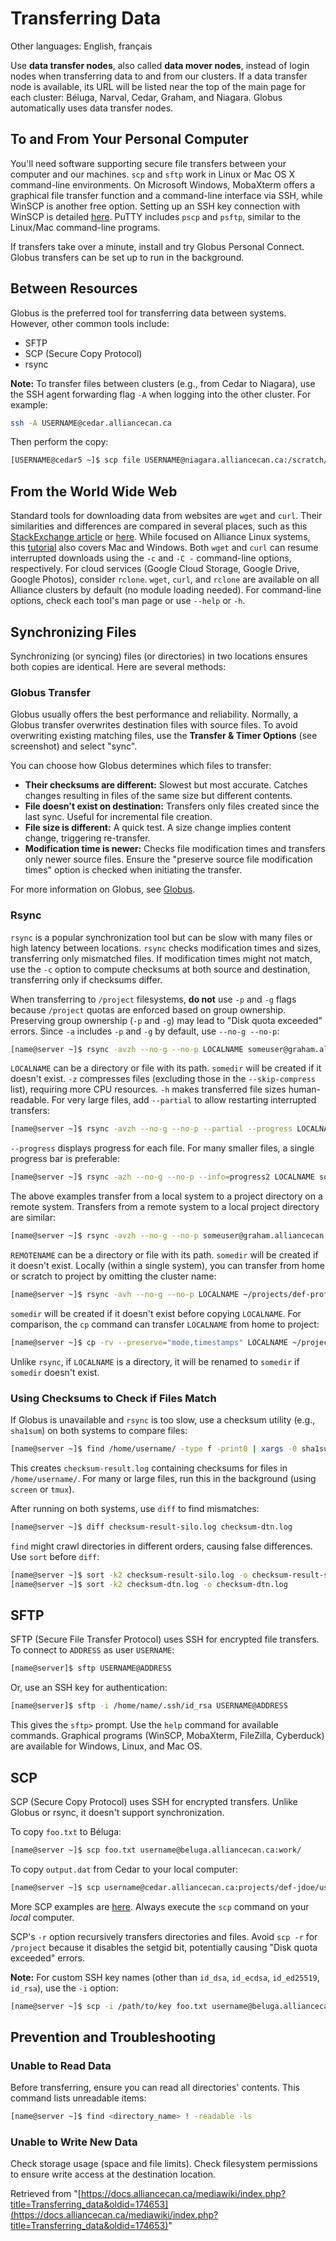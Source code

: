 # Transferring Data

Other languages: English, français

Use **data transfer nodes**, also called **data mover nodes**, instead of login nodes when transferring data to and from our clusters.  If a data transfer node is available, its URL will be listed near the top of the main page for each cluster: Béluga, Narval, Cedar, Graham, and Niagara. Globus automatically uses data transfer nodes.

## To and From Your Personal Computer

You'll need software supporting secure file transfers between your computer and our machines.  `scp` and `sftp` work in Linux or Mac OS X command-line environments. On Microsoft Windows, MobaXterm offers a graphical file transfer function and a command-line interface via SSH, while WinSCP is another free option.  Setting up an SSH key connection with WinSCP is detailed [here](link). PuTTY includes `pscp` and `psftp`, similar to the Linux/Mac command-line programs.

If transfers take over a minute, install and try Globus Personal Connect. Globus transfers can be set up to run in the background.


## Between Resources

Globus is the preferred tool for transferring data between systems.  However, other common tools include:

*   SFTP
*   SCP (Secure Copy Protocol)
*   rsync

**Note:** To transfer files between clusters (e.g., from Cedar to Niagara), use the SSH agent forwarding flag `-A` when logging into the other cluster. For example:

```bash
ssh -A USERNAME@cedar.alliancecan.ca
```

Then perform the copy:

```bash
[USERNAME@cedar5 ~]$ scp file USERNAME@niagara.alliancecan.ca:/scratch/g/group/USERNAME/
```

## From the World Wide Web

Standard tools for downloading data from websites are `wget` and `curl`.  Their similarities and differences are compared in several places, such as this [StackExchange article](article) or [here](here). While focused on Alliance Linux systems, this [tutorial](tutorial) also covers Mac and Windows. Both `wget` and `curl` can resume interrupted downloads using the `-c` and `-C -` command-line options, respectively. For cloud services (Google Cloud Storage, Google Drive, Google Photos), consider `rclone`.  `wget`, `curl`, and `rclone` are available on all Alliance clusters by default (no module loading needed). For command-line options, check each tool's man page or use `--help` or `-h`.


## Synchronizing Files

Synchronizing (or syncing) files (or directories) in two locations ensures both copies are identical. Here are several methods:


### Globus Transfer

Globus usually offers the best performance and reliability.  Normally, a Globus transfer overwrites destination files with source files. To avoid overwriting existing matching files, use the **Transfer & Timer Options** (see screenshot) and select "sync".

You can choose how Globus determines which files to transfer:

*   **Their checksums are different:** Slowest but most accurate. Catches changes resulting in files of the same size but different contents.
*   **File doesn't exist on destination:** Transfers only files created since the last sync. Useful for incremental file creation.
*   **File size is different:** A quick test.  A size change implies content change, triggering re-transfer.
*   **Modification time is newer:** Checks file modification times and transfers only newer source files.  Ensure the "preserve source file modification times" option is checked when initiating the transfer.

For more information on Globus, see [Globus](Globus).


### Rsync

`rsync` is a popular synchronization tool but can be slow with many files or high latency between locations.  `rsync` checks modification times and sizes, transferring only mismatched files. If modification times might not match, use the `-c` option to compute checksums at both source and destination, transferring only if checksums differ.

When transferring to `/project` filesystems, **do not** use `-p` and `-g` flags because `/project` quotas are enforced based on group ownership. Preserving group ownership (`-p` and `-g`) may lead to "Disk quota exceeded" errors. Since `-a` includes `-p` and `-g` by default, use `--no-g --no-p`:

```bash
[name@server ~]$ rsync -avzh --no-g --no-p LOCALNAME someuser@graham.alliancecan.ca:projects/def-professor/someuser/somedir/
```

`LOCALNAME` can be a directory or file with its path. `somedir` will be created if it doesn't exist.  `-z` compresses files (excluding those in the `--skip-compress` list), requiring more CPU resources. `-h` makes transferred file sizes human-readable. For very large files, add `--partial` to allow restarting interrupted transfers:

```bash
[name@server ~]$ rsync -avzh --no-g --no-p --partial --progress LOCALNAME someuser@graham.alliancecan.ca:projects/def-professor/someuser/somedir/
```

`--progress` displays progress for each file. For many smaller files, a single progress bar is preferable:

```bash
[name@server ~]$ rsync -azh --no-g --no-p --info=progress2 LOCALNAME someuser@graham.alliancecan.ca:projects/def-professor/someuser/somedir/
```

The above examples transfer from a local system to a project directory on a remote system.  Transfers from a remote system to a local project directory are similar:

```bash
[name@server ~]$ rsync -avzh --no-g --no-p someuser@graham.alliancecan.ca:REMOTENAME ~/projects/def-professor/someuser/somedir/
```

`REMOTENAME` can be a directory or file with its path. `somedir` will be created if it doesn't exist.  Locally (within a single system), you can transfer from home or scratch to project by omitting the cluster name:

```bash
[name@server ~]$ rsync -avh --no-g --no-p LOCALNAME ~/projects/def-professor/someuser/somedir/
```

`somedir` will be created if it doesn't exist before copying `LOCALNAME`. For comparison, the `cp` command can transfer `LOCALNAME` from home to project:

```bash
[name@server ~]$ cp -rv --preserve="mode,timestamps" LOCALNAME ~/projects/def-professor/someuser/somedir/
```

Unlike `rsync`, if `LOCALNAME` is a directory, it will be renamed to `somedir` if `somedir` doesn't exist.


### Using Checksums to Check if Files Match

If Globus is unavailable and `rsync` is too slow, use a checksum utility (e.g., `sha1sum`) on both systems to compare files:

```bash
[name@server ~]$ find /home/username/ -type f -print0 | xargs -0 sha1sum | tee checksum-result.log
```

This creates `checksum-result.log` containing checksums for files in `/home/username/`.  For many or large files, run this in the background (using `screen` or `tmux`).

After running on both systems, use `diff` to find mismatches:

```bash
[name@server ~]$ diff checksum-result-silo.log checksum-dtn.log
```

`find` might crawl directories in different orders, causing false differences.  Use `sort` before `diff`:

```bash
[name@server ~]$ sort -k2 checksum-result-silo.log -o checksum-result-silo.log
[name@server ~]$ sort -k2 checksum-dtn.log -o checksum-dtn.log
```


## SFTP

SFTP (Secure File Transfer Protocol) uses SSH for encrypted file transfers. To connect to `ADDRESS` as user `USERNAME`:

```bash
[name@server]$ sftp USERNAME@ADDRESS
```

Or, use an SSH key for authentication:

```bash
[name@server]$ sftp -i /home/name/.ssh/id_rsa USERNAME@ADDRESS
```

This gives the `sftp>` prompt. Use the `help` command for available commands.  Graphical programs (WinSCP, MobaXterm, FileZilla, Cyberduck) are available for Windows, Linux, and Mac OS.


## SCP

SCP (Secure Copy Protocol) uses SSH for encrypted transfers. Unlike Globus or rsync, it doesn't support synchronization.

To copy `foo.txt` to Béluga:

```bash
[name@server ~]$ scp foo.txt username@beluga.alliancecan.ca:work/
```

To copy `output.dat` from Cedar to your local computer:

```bash
[name@server ~]$ scp username@cedar.alliancecan.ca:projects/def-jdoe/username/results/output.dat .
```

More SCP examples are [here](here).  Always execute the `scp` command on your *local* computer.

SCP's `-r` option recursively transfers directories and files.  Avoid `scp -r` for `/project` because it disables the setgid bit, potentially causing "Disk quota exceeded" errors.


**Note:** For custom SSH key names (other than `id_dsa`, `id_ecdsa`, `id_ed25519`, `id_rsa`), use the `-i` option:

```bash
[name@server ~]$ scp -i /path/to/key foo.txt username@beluga.alliancecan.ca:work/
```


## Prevention and Troubleshooting

### Unable to Read Data

Before transferring, ensure you can read all directories' contents.  This command lists unreadable items:

```bash
[name@server ~]$ find <directory_name> ! -readable -ls
```

### Unable to Write New Data

Check storage usage (space and file limits). Check filesystem permissions to ensure write access at the destination location.


Retrieved from "[https://docs.alliancecan.ca/mediawiki/index.php?title=Transferring_data&oldid=174653](https://docs.alliancecan.ca/mediawiki/index.php?title=Transferring_data&oldid=174653)"

